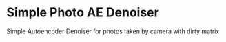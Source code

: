 # Simple Photo AE Denoiser
Simple Autoencoder Denoiser for photos taken by camera with dirty matrix  
